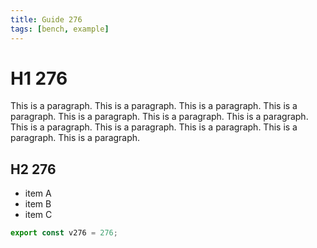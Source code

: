 ```yaml
---
title: Guide 276
tags: [bench, example]
---
```


# H1 276

This is a paragraph. This is a paragraph. This is a paragraph. This is a paragraph. This is a paragraph. This is a paragraph. This is a paragraph. This is a paragraph. This is a paragraph. This is a paragraph. This is a paragraph. This is a paragraph. 

## H2 276

- item A
- item B
- item C

```ts
export const v276 = 276;
```